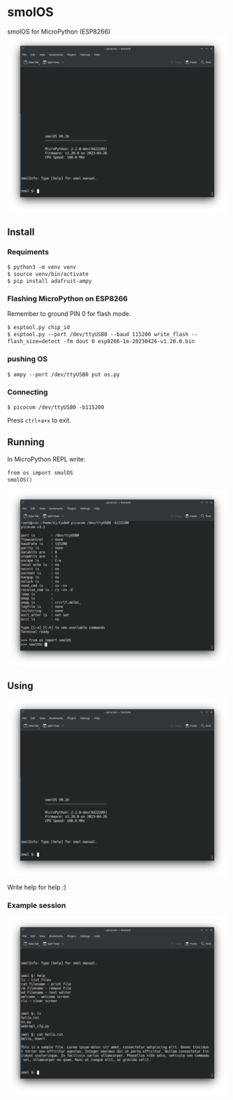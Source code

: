 # smolOS
smolOS for MicroPython (ESP8266)
![smolOS](welcome.png)

## Install
### Requiments
```
$ python3 -m venv venv
$ source venv/bin/activate
$ pip install adafruit-ampy
```

### Flashing MicroPython on ESP8266
Remember to ground PIN 0 for flash mode.

```
$ esptool.py chip_id
$ esptool.py --port /dev/ttyUSB0 --baud 115200 write_flash --flash_size=detect -fm dout 0 esp8266-1m-20230426-v1.20.0.bin
```

### pushing OS
```
$ ampy --port /dev/ttyUSB0 put os.py
```

### Connecting
```
$ picocom /dev/ttyUSB0 -b115200
```

Press ```ctrl+a+x``` to exit.

## Running

In MicroPython REPL write:
```
from os import smolOS
smolOS()
```

![import and run](import-and-run.png)

## Using
![Welcome screen](welcome.png)

Write help for help :)

### Example session
![Commands](commands.png)
